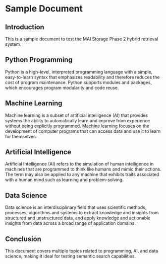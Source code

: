 # Sample Document

## Introduction
This is a sample document to test the MAI Storage Phase 2 hybrid retrieval system.

## Python Programming
Python is a high-level, interpreted programming language with a simple, easy-to-learn syntax that emphasizes readability and therefore reduces the cost of program maintenance. Python supports modules and packages, which encourages program modularity and code reuse.

## Machine Learning
Machine learning is a subset of artificial intelligence (AI) that provides systems the ability to automatically learn and improve from experience without being explicitly programmed. Machine learning focuses on the development of computer programs that can access data and use it to learn for themselves.

## Artificial Intelligence
Artificial Intelligence (AI) refers to the simulation of human intelligence in machines that are programmed to think like humans and mimic their actions. The term may also be applied to any machine that exhibits traits associated with a human mind such as learning and problem-solving.

## Data Science
Data science is an interdisciplinary field that uses scientific methods, processes, algorithms and systems to extract knowledge and insights from structured and unstructured data, and apply knowledge and actionable insights from data across a broad range of application domains.

## Conclusion
This document covers multiple topics related to programming, AI, and data science, making it ideal for testing semantic search capabilities.

